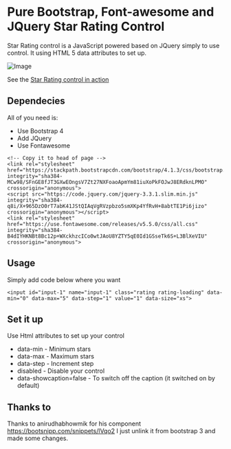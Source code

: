# Pure Bootstrap, Font-awesome and JQuery Star Rating Control

Star Rating control is a JavaScript powered based on JQuery simply to use control. It using HTML 5 data attributes to set up.

![Image](https://rustem-bayetov.github.io/Bootstrap4-StarRating/Preview.jpg)

See the [Star Rating control in action](https://rustem-bayetov.github.io/Bootstrap4-StarRating)


## Dependecies
All of you need is:
* Use Bootstrap 4 
* Add JQuery 
* Use Fontawesome 
``` 
<!-- Copy it to head of page -->
<link rel="stylesheet" href="https://stackpath.bootstrapcdn.com/bootstrap/4.1.3/css/bootstrap.min.css" integrity="sha384-MCw98/SFnGE8fJT3GXwEOngsV7Zt27NXFoaoApmYm81iuXoPkFOJwJ8ERdknLPMO" crossorigin="anonymous">
<script src="https://code.jquery.com/jquery-3.3.1.slim.min.js" integrity="sha384-q8i/X+965DzO0rT7abK41JStQIAqVgRVzpbzo5smXKp4YfRvH+8abtTE1Pi6jizo" crossorigin="anonymous"></script>
<link rel="stylesheet" href="https://use.fontawesome.com/releases/v5.5.0/css/all.css" integrity="sha384-B4dIYHKNBt8Bc12p+WXckhzcICo0wtJAoU8YZTY5qE0Id1GSseTk6S+L3BlXeVIU" crossorigin="anonymous">
```

## Usage
Simply add code below where you want

```
<input id="input-1" name="input-1" class="rating rating-loading" data-min="0" data-max="5" data-step="1" value="1" data-size="xs">
```

## Set it up
Use Html attributes to set up your control
* data-min - Minimum stars
* data-max - Maximum stars
* data-step - Increment step 
* disabled - Disable your control
* data-showcaption=false - To switch off the caption (it switched on by default)

## Thanks to
Thanks to anirudhabhowmik for his component https://bootsnipp.com/snippets/lVqo2
I just unlink it from bootstrap 3 and made some changes.
